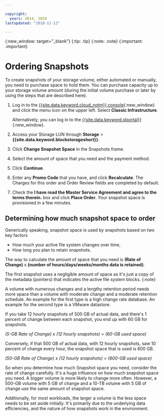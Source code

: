 ```yaml
---

copyright:
  years: 2014, 2018
lastupdated: "2018-11-12"

---
```

{:new_window: target="_blank"}
{:tip: .tip}
{:note: .note}
{:important: .important}

# Ordering Snapshots

To create snapshots of your storage volume, either automated or manually, you need to purchase space to hold them. You can purchase capacity up to your storage volume amount (during the initial volume purchase or later by using the steps that are described here).

1. Log in to the [{{site.data.keyword.cloud_notm}} console](https://console.bluemix.net/catalog/){:new_window} and click the menu icon on the upper left. Select **Classic Infrastructure**.

   Alternatively, you can log in to the [{{site.data.keyword.slportal}}](https://control.softlayer.com/){:new_window}.
2. Access your Storage LUN through **Storage** >**{{site.data.keyword.blockstorageshort}}**.
2. Click **Change Snapshot Space** in the Snapshots frame.
3. Select the amount of space that you need and the payment method.
4. Click **Continue**.
5. Enter any **Promo Code** that you have, and click **Recalculate**. The Charges for this order and Order Review fields are completed by default.
6. Check the **I have read the Master Service Agreement and agree to the terms therein.** box and click **Place Order**. Your snapshot space is provisioned in a few minutes.

## Determining how much snapshot space to order

Generically speaking, snapshot space is used by snapshots based on two key factors
- How much your active file system changes over time,
- How long you plan to retain snapshots.  

The way to calculate the amount of space that you need is **(Rate of Change)** x **(number of hours/days/weeks/months data is retained)**.

The first snapshot uses a negligible amount of space as it's just a copy of the metadata (pointers) that indicates the active file system blocks.
{:note}

A volume with numerous changes and a lengthy retention period needs more space than a volume with moderate change and a moderate retention schedule. An example for the first type is a high change rate database. An example for the second type is a VMware datastore.

If you take 12 hourly snapshots of 500 GB of actual data, and there's 1 percent of change between each snapshot, you end up with 60 GB for snapshots.

*(5-GB Rate of Change) x (12 hourly snapshots) = (60-GB used space)*

Conversely, if that 500 GB of actual data, with 12 hourly snapshots, saw 10 percent of change every hour, the snapshot space that is used is 600 GB.

*(50-GB Rate of Change) x (12 hourly snapshots) = (600-GB used space)*

So when you determine how much Snapshot space you need, consider the rate of change carefully. It's a huge influence on how much snapshot space you need. A bigger volume is more likely to change more often. However, a 500-GB volume with 5 GB of change and a 10-TB volume with 5 GB of change use the same amount of snapshot space.

Additionally, for most workloads, the larger a volume is the less space needs to be set aside initially. It's primarily due to the underlying data efficiencies, and the nature of how snapshots work in the environment.
